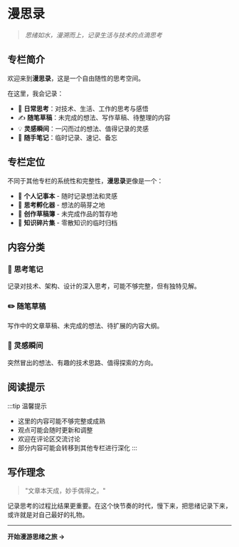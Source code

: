 # 漫思录

> *思绪如水，漫溯而上，记录生活与技术的点滴思考*

## 专栏简介

欢迎来到**漫思录**，这是一个自由随性的思考空间。

在这里，我会记录：
- 💭 **日常思考**：对技术、生活、工作的思考与感悟
- ✍️ **随笔草稿**：未完成的想法、写作草稿、待整理的内容
- 💡 **灵感瞬间**：一闪而过的想法、值得记录的灵感
- 📝 **随手笔记**：临时记录、速记、备忘

## 专栏定位

不同于其他专栏的系统性和完整性，**漫思录**更像是一个：
- 📒 **个人记事本** - 随时记录想法和灵感
- 🌱 **思考孵化器** - 想法的萌芽之地
- 🎨 **创作草稿簿** - 未完成作品的暂存地
- 🔖 **知识碎片集** - 零散知识的临时归档

## 内容分类

### 📝 思考笔记
记录对技术、架构、设计的深入思考，可能不够完整，但有独特见解。

### ✏️ 随笔草稿
写作中的文章草稿、未完成的想法、待扩展的内容大纲。

### 💫 灵感瞬间
突然冒出的想法、有趣的技术思路、值得探索的方向。

## 阅读提示

:::tip 温馨提示
- 这里的内容可能不够完整或成熟
- 观点可能会随时更新和调整
- 欢迎在评论区交流讨论
- 部分内容可能会转移到其他专栏进行深化
:::

## 写作理念

> "文章本天成，妙手偶得之。"

记录思考的过程比结果更重要。在这个快节奏的时代，慢下来，把思绪记录下来，或许就是对自己最好的礼物。

---

**开始漫游思绪之旅 →**

